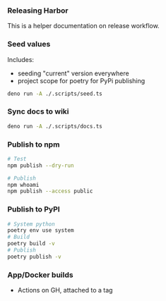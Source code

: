### Releasing Harbor

This is a helper documentation on release workflow.

### Seed values

Includes:
- seeding "current" version everywhere
- project scope for poetry for PyPi publishing

```bash
deno run -A ./.scripts/seed.ts
```

### Sync docs to wiki

```bash
deno run -A ./.scripts/docs.ts
```

### Publish to npm

```bash
# Test
npm publish --dry-run

# Publish
npm whoami
npm publish --access public
```

### Publish to PyPI

```bash
# System python
poetry env use system
# Build
poetry build -v
# Publish
poetry publish -v
```

### App/Docker builds

- Actions on GH, attached to a tag